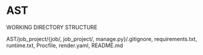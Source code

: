 # AST
WORKING DIRECTORY STRUCTURE

AST/job_project/{job/, job_project/, manage.py}/.gitignore, requirements.txt, runtime.txt, Procfile, render.yaml, README.md
